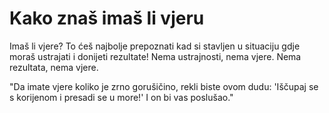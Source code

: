 # Kako znaš imaš li vjeru

Imaš li vjere?
To ćeš najbolje prepoznati kad si stavljen u situaciju gdje moraš ustrajati i  donijeti rezultate! Nema ustrajnosti, nema vjere. Nema rezultata, nema vjere.  

"Da imate vjere koliko je zrno gorušičino, rekli  biste ovom dudu: 'Iščupaj se s korijenom i presadi se u more!'  I on bi vas poslušao."



